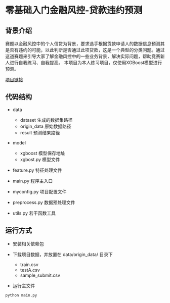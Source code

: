 # 零基础入门金融风控-贷款违约预测

## 背景介绍
赛题以金融风控中的个人信贷为背景，要求选手根据贷款申请人的数据信息预测其是否有违约的可能，以此判断是否通过此项贷款，这是一个典型的分类问题。通过这道赛题来引导大家了解金融风控中的一些业务背景，解决实际问题，帮助竞赛新人进行自我练习、自我提高。
本项目为本人练习项目，仅使用XGBoost模型进行预测。

[项目链接](https://tianchi.aliyun.com/competition/entrance/531830/introduction)

## 代码结构
- data
    - dataset 生成的数据集路径
    - origin_data 原始数据路径
    - result 预测结果路径
- model
    - xgboost 模型保存地址
    - xgbost.py 模型文件

- feature.py 特征处理文件
- main.py 程序主入口
- myconfig.py 项目配置文件
- preprocess.py 数据预处理文件
- utils.py  若干函数工具

## 运行方式
- 安装相关依赖包
- 下载项目数据，并放置在  data/origin_data/ 目录下
    - train.csv
    - testA.csv
    - sample_submit.csv

- 运行主文件
```
python main.py
```

